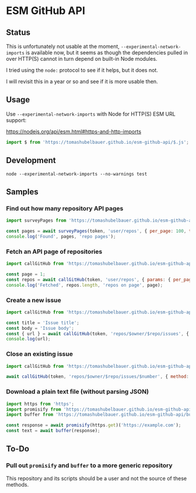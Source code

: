 # ESM GitHub API

## Status

This is unfortunately not usable at the moment, `--experimental-network-imports`
is available now, but it seems as though the dependencies pulled in over HTTP(S)
cannot in turn depend on built-in Node modules.

I tried using the `node:` protocol to see if it helps, but it does not.

I will revisit this in a year or so and see if it is more usable then.

## Usage

Use `--experimental-network-imports` with Node for HTTP(S) ESM URL support:

https://nodejs.org/api/esm.html#https-and-http-imports

```javascript
import $ from 'https://tomashubelbauer.github.io/esm-github-api/$.js';
```

## Development

`node --experimental-network-imports --no-warnings test`

## Samples

### Find out how many repository API pages

```javascript
import surveyPages from 'https://tomashubelbauer.github.io/esm-github-api/surveyPages.js';

const pages = await surveyPages(token, 'user/repos', { per_page: 100, type: 'owner' });
console.log('Found', pages, 'repo pages');
```

### Fetch an API page of repositories

```javascript
import callGitHub from 'https://tomashubelbauer.github.io/esm-github-api/callGitHub.js';

const page = 1;
const repos = await callGitHub(token, 'user/repos', { params: { per_page: 100, page, type: 'owner' } });
console.log('Fetched', repos.length, 'repos on page', page);
```

### Create a new issue

```javascript
import callGitHub from 'https://tomashubelbauer.github.io/esm-github-api/callGitHub.js';

const title = 'Issue title';
const body = 'Issue body';
const { url } = await callGitHub(token, 'repos/$owner/$repo/issues', { method: 'POST', body: { title, body } });
console.log(url);
```

### Close an existing issue

```javascript
import callGitHub from 'https://tomashubelbauer.github.io/esm-github-api/callGitHub.js';

await callGitHub(token, 'repos/$owner/$repo/issues/$number', { method: 'PATCH', body: { states: 'closed' } });
```

### Download a plain text file (without parsing JSON)

```javascript
import https from 'https';
import promisify from 'https://tomashubelbauer.github.io/esm-github-api/promisify.js';
import buffer from 'https://tomashubelbauer.github.io/esm-github-api/buffer.js';

const response = await promisify(https.get)('https://example.com');
const text = await buffer(response);
```

## To-Do

### Pull out `promisify` and `buffer` to a more generic repository

This repository and its scripts should be a user and not the source of these
methods.
